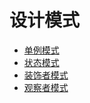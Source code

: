 设计模式
============

- [单例模式](/Singleton)
- [状态模式](/State)
- [装饰者模式](/Decorator)
- [观察者模式](/Observer)

